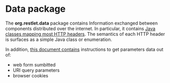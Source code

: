 # Data package

The **org.restlet.data** package contains Information exchanged between components distributed over the internet. In particular, it contains [Java classes mapping most HTTP headers](technical-resources/restlet-framework/guide/2.2/core/http-headers-mapping "Mapping HTTP headers"). The semantics of each HTTP header is surfaces as a simple Java class or enumeration.


In addition, [this document contains](technical-resources/restlet-framework/guide/2.2/core/data/parameters) instructions to get parameters data out of:
 - web form sumbitted
 - URI query parameters
 - browser cookies
